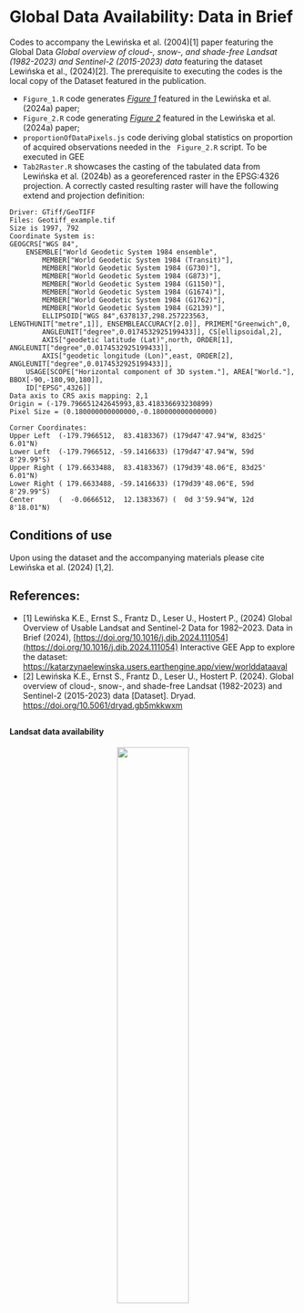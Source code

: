 # Global Data Availability: Data in Brief

Codes to accompany the Lewińska et al. (2004)[1] paper featuring the Global Data *Global overview of cloud-, snow-, and shade-free Landsat (1982-2023) and Sentinel-2 (2015-2023) data* featuring the dataset Lewińska et al., (2024)[2].
The prerequisite to executing the codes is the local copy of the Dataset featured in the publication. 

- `Figure_1.R` code generates [*Figure 1*](https://github.com/kelewinska/Global-Data-Availability-data-in-Brief/blob/main/Figure_1.jpg) featured in the Lewińska et al. (2024a) paper; 
- `Figure_2.R` code generating [*Figure 2*](https://github.com/kelewinska/Global-Data-Availability-data-in-Brief/blob/main/Figure_2.jpg) featured in the Lewińska et al. (2024a) paper; 
- `proportionOfDataPixels.js` code deriving global statistics on proportion of acquired observations needed in the ` Figure_2.R` script. To be executed in GEE
- `Tab2Raster.R` showcases the casting of the tabulated data from Lewińska et al. (2024b) as a georeferenced raster in the EPSG:4326 projection. A correctly casted resulting raster will have the following extend and projection definition:
```
Driver: GTiff/GeoTIFF
Files: Geotiff_example.tif
Size is 1997, 792
Coordinate System is:
GEOGCRS["WGS 84",
    ENSEMBLE["World Geodetic System 1984 ensemble",
        MEMBER["World Geodetic System 1984 (Transit)"],
        MEMBER["World Geodetic System 1984 (G730)"],
        MEMBER["World Geodetic System 1984 (G873)"],
        MEMBER["World Geodetic System 1984 (G1150)"],
        MEMBER["World Geodetic System 1984 (G1674)"],
        MEMBER["World Geodetic System 1984 (G1762)"],
        MEMBER["World Geodetic System 1984 (G2139)"],
        ELLIPSOID["WGS 84",6378137,298.257223563, LENGTHUNIT["metre",1]], ENSEMBLEACCURACY[2.0]], PRIMEM["Greenwich",0,
        ANGLEUNIT["degree",0.0174532925199433]], CS[ellipsoidal,2],
        AXIS["geodetic latitude (Lat)",north, ORDER[1], ANGLEUNIT["degree",0.0174532925199433]],
        AXIS["geodetic longitude (Lon)",east, ORDER[2], ANGLEUNIT["degree",0.0174532925199433]],
    USAGE[SCOPE["Horizontal component of 3D system."], AREA["World."], BBOX[-90,-180,90,180]],
    ID["EPSG",4326]]
Data axis to CRS axis mapping: 2,1
Origin = (-179.796651242645993,83.418336693230899)
Pixel Size = (0.180000000000000,-0.180000000000000)

Corner Coordinates:
Upper Left  (-179.7966512,  83.4183367) (179d47'47.94"W, 83d25' 6.01"N)
Lower Left  (-179.7966512, -59.1416633) (179d47'47.94"W, 59d 8'29.99"S)
Upper Right ( 179.6633488,  83.4183367) (179d39'48.06"E, 83d25' 6.01"N)
Lower Right ( 179.6633488, -59.1416633) (179d39'48.06"E, 59d 8'29.99"S)
Center      (  -0.0666512,  12.1383367) (  0d 3'59.94"W, 12d 8'18.01"N)
```
## Conditions of use
Upon using the dataset and the accompanying materials please cite Lewińska et al. (2024) [1,2].

## References:
* [1] Lewińska K.E., Ernst S., Frantz D., Leser U., Hostert P., (2024) Global Overview of Usable Landsat and Sentinel-2 Data for 1982–2023. Data in Brief (2024), [https://doi.org/10.1016/j.dib.2024.111054](https://doi.org/10.1016/j.dib.2024.111054)
Interactive GEE App to explore the dataset: https://katarzynaelewinska.users.earthengine.app/view/worlddataaval
* [2] Lewińska K.E., Ernst S., Frantz D., Leser U., Hostert P. (2024). Global overview of cloud-, snow-, and shade-free Landsat (1982-2023) and Sentinel-2 (2015-2023) data [Dataset]. Dryad. https://doi.org/10.5061/dryad.gb5mkkwxm

##
#### Landsat data availability
<p align="center" width="100%">
    <img width="50%" src="https://github.com/kelewinska/Global-Data-Availability-data-in-Brief/blob/main/LND_ts84-22.gif"> 
</p>


